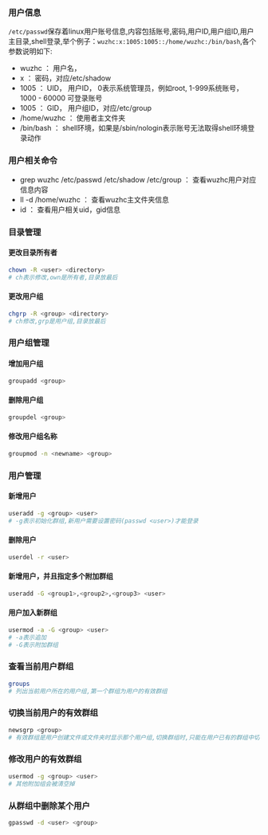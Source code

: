 ### 用户信息
`/etc/passwd`保存着linux用户账号信息,内容包括账号,密码,用户ID,用户组ID,用户主目录,shell登录,举个例子：`wuzhc:x:1005:1005::/home/wuzhc:/bin/bash`,各个参数说明如下:
- wuzhc ： 用户名， 
- x ： 密码，对应/etc/shadow
- 1005 ： UID， 用户ID， 0表示系统管理员，例如root, 1-999系统账号， 1000 - 60000 可登录账号
- 1005 ： GID， 用户组ID，对应/etc/group
- /home/wuzhc ： 使用者主文件夹
- /bin/bash ： shell环境，如果是/sbin/nologin表示账号无法取得shell环境登录动作

### 用户相关命令
- grep wuzhc /etc/passwd /etc/shadow /etc/group ： 查看wuzhc用户对应信息内容
- ll -d /home/wuzhc ： 查看wuzhc主文件夹信息
- id <username> ： 查看用户相关uid，gid信息

### 目录管理
#### 更改目录所有者
```bash
chown -R <user> <directory>
# ch表示修改,own是所有者,目录放最后
```

#### 更改用户组
```bash
chgrp -R <group> <directory>
# ch修改,grp是用户组,目录放最后
```

### 用户组管理
#### 增加用户组
```bash
groupadd <group>
```

#### 删除用户组
```bash
groupdel <group>
```

#### 修改用户组名称
```bash
groupmod -n <newname> <group>
```

### 用户管理
#### 新增用户
```bash
useradd -g <group> <user>
# -g表示初始化群组,新用户需要设置密码(passwd <user>)才能登录
```

#### 删除用户
```bash
userdel -r <user>
```

#### 新增用户，并且指定多个附加群组
```bash
useradd -G <group1>,<group2>,<group3> <user>
```

#### 用户加入新群组
```bash
usermod -a -G <group> <user>
# -a表示追加
# -G表示附加群组
```

### 查看当前用户群组
```bash
groups
# 列出当前用户所在的用户组,第一个群组为用户的有效群组
```

### 切换当前用户的有效群组
```bash
newsgrp <group> 
# 有效群组是用户创建文件或文件夹时显示那个用户组,切换群组时,只能在用户已有的群组中切换
```

### 修改用户的有效群组
```bash
usermod -g <group> <user>
# 其他附加组会被清空掉
```

### 从群组中删除某个用户
```bash
gpasswd -d <user> <group>
```










